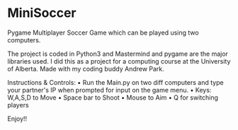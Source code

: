 # MiniSoccer
Pygame Multiplayer Soccer Game which can be played using two computers.

The project is coded in Python3 and Mastermind and pygame are the major libraries used.
I did this as a project for a computing course at the University of Alberta.
Made with my coding buddy Andrew Park.

Instructions & Controls:
• Run the Main.py on two diff computers and type your partner's IP when prompted for input on the game menu.
• Keys: W,A,S,D to Move
• Space bar to Shoot
• Mouse to Aim
• Q for switching players

Enjoy!!
